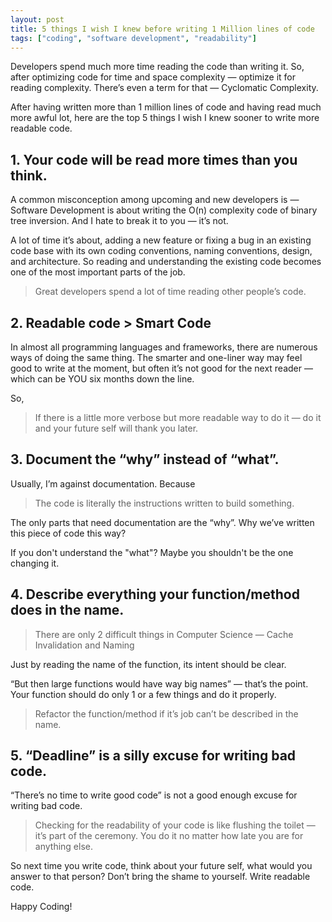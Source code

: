 ```yaml
---
layout: post
title: 5 things I wish I knew before writing 1 Million lines of code
tags: ["coding", "software development", "readability"]
---
```


Developers spend much more time reading the code than writing it. So, after optimizing code for time and space complexity — optimize it for reading complexity. There’s even a term for that — Cyclomatic Complexity.

After having written more than 1 million lines of code and having read much more awful lot, here are the top 5 things I wish I knew sooner to write more readable code.

## 1. Your code will be read more times than you think.
A common misconception among upcoming and new developers is — Software Development is about writing the O(n) complexity code of binary tree inversion. And I hate to break it to you — it’s not.

A lot of time it’s about, adding a new feature or fixing a bug in an existing code base with its own coding conventions, naming conventions, design, and architecture. So reading and understanding the existing code becomes one of the most important parts of the job.

> Great developers spend a lot of time reading other people’s code.

## 2. Readable code > Smart Code
In almost all programming languages and frameworks, there are numerous ways of doing the same thing. The smarter and one-liner way may feel good to write at the moment, but often it’s not good for the next reader — which can be YOU six months down the line.

So,

> If there is a little more verbose but more readable way to do it — do it and your future self will thank you later.

## 3. Document the “why” instead of “what”.
Usually, I’m against documentation. Because

> The code is literally the instructions written to build something.

The only parts that need documentation are the “why”. Why we’ve written this piece of code this way?

If you don't understand the "what"? Maybe you shouldn't be the one changing it.

## 4. Describe everything your function/method does in the name.
> There are only 2 difficult things in Computer Science — Cache Invalidation and Naming

Just by reading the name of the function, its intent should be clear.

“But then large functions would have way big names” — that’s the point. Your function should do only 1 or a few things and do it properly.

> Refactor the function/method if it’s job can’t be described in the name.

## 5. “Deadline” is a silly excuse for writing bad code.
“There’s no time to write good code” is not a good enough excuse for writing bad code.

> Checking for the readability of your code is like flushing the toilet — it’s part of the ceremony. You do it no matter how late you are for anything else.

So next time you write code, think about your future self, what would you answer to that person? Don’t bring the shame to yourself. Write readable code.

Happy Coding!
